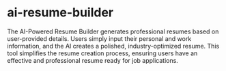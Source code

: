 # ai-resume-builder
The AI-Powered Resume Builder generates professional resumes based on user-provided details. Users simply input their personal and work information, and the AI creates a polished, industry-optimized resume. This tool simplifies the resume creation process, ensuring users have an effective and professional resume ready for job applications.
